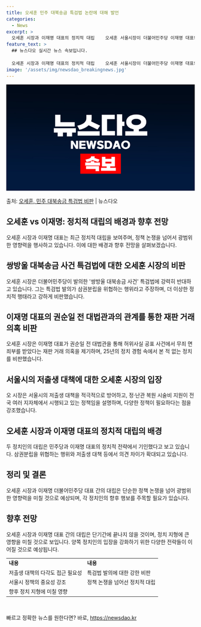 ```yaml
---
title: 오세훈 민주 대북송금 특검법 논란에 대해 발언
categories:
  - News
excerpt: >
  오세훈 시장과 이재명 대표의 정치적 대립    오세훈 서울시장이 더불어민주당 이재명 대표와 첨예한 논쟁을 벌…
feature_text: >
  ## 뉴스다오 실시간 뉴스 속보입니다.

  오세훈 시장과 이재명 대표의 정치적 대립    오세훈 서울시장이 더불어민주당 이재명 대표와 첨예한 논쟁을 벌…
image: '/assets/img/newsdao_breakingnews.jpg'
---
```


![뉴스다오 속보](/assets/img/newsdao_breakingnews.jpg)

<p>출처: <a href="https://newsdao.kr/4076" rel="dofollow">오세훈, 민주 대북송금 특검법 비판</a> | 뉴스다오</p>

<h2 data-ke-size="size26">오세훈 vs 이재명: 정치적 대립의 배경과 향후 전망</h2>
<p data-ke-size="size16">오세훈 시장과 이재명 대표는 최근 정치적 대립을 보여주며, 정책 논쟁을 넘어서 광범위한 영향력을 행사하고 있습니다. 이에 대한 배경과 향후 전망을 살펴보겠습니다.</p>

<h2 data-ke-size="size24">쌍방울 대북송금 사건 특검법에 대한 오세훈 시장의 비판</h2>
<p data-ke-size="size16">오세훈 시장은 더불어민주당이 발의한 '쌍방울 대북송금 사건' 특검법에 강력히 반대하고 있습니다. 그는 특검법 발의가 삼권분립을 위협하는 행위라고 주장하며, 더 이상한 정치적 행태라고 강하게 비판했습니다.</p>

<h2 data-ke-size="size24">이재명 대표의 권순일 전 대법관과의 관계를 통한 재판 거래 의혹 비판</h2>
<p data-ke-size="size16">오세훈 시장은 이재명 대표가 권순일 전 대법관을 통해 허위사실 공표 사건에서 무죄 면죄부를 받았다는 재판 거래 의혹을 제기하며, 25년의 정치 경험 속에서 본 적 없는 정치를 비판했습니다.</p>

<h2 data-ke-size="size24">서울시의 저출생 대책에 대한 오세훈 시장의 입장</h2>
<p data-ke-size="size16">오 시장은 서울시의 저출생 대책을 적극적으로 방어하고, 정·난관 복원 시술비 지원이 전국 여러 지자체에서 시행되고 있는 정책임을 설명하며, 다양한 정책이 필요하다는 점을 강조했습니다.</p>

<h2 data-ke-size="size24">오세훈 시장과 이재명 대표의 정치적 대립의 배경</h2>
<p data-ke-size="size16">두 정치인의 대립은 민주당과 이재명 대표의 정치적 전략에서 기인했다고 보고 있습니다. 삼권분립을 위협하는 행위와 저출생 대책 등에서 의견 차이가 확대되고 있습니다.</p>

<h2 data-ke-size="size24">정리 및 결론</h2>
<p data-ke-size="size16">오세훈 시장과 이재명 더불어민주당 대표 간의 대립은 단순한 정책 논쟁을 넘어 광범위한 영향력을 미칠 것으로 예상되며, 각 정치인의 향후 행보를 주목할 필요가 있습니다.</p>

<h2 data-ke-size="size24">향후 전망</h2>
<p data-ke-size="size16">오세훈 시장과 이재명 대표 간의 대립은 단기간에 끝나지 않을 것이며, 정치 지형에 큰 영향을 미칠 것으로 보입니다. 양쪽 정치인의 입장을 강화하기 위한 다양한 전략들이 이어질 것으로 예상됩니다.</p>
<table>
<tbody>
<tr>
<td><b>내용</b></td>
<td><b>내용</b></td>
</tr>
<tr>
<td>저출생 대책의 다각도 접근 필요성</td>
<td>특검법 발의에 대한 강한 비판</td>
</tr>
<tr>
<td>서울시 정책의 중요성 강조</td>
<td>정책 논쟁을 넘어선 정치적 대립</td>
</tr>
<tr>
<td>향후 정치 지형에 미칠 영향</td>
<td>&nbsp;</td>
</tr>
</tbody>
</table>
<p data-ke-size="size16">&nbsp;</p> 

빠르고 정확한 뉴스를 원한다면? 바로, <a href="https://newsdao.kr" rel="dofollow">https://newsdao.kr</a>


